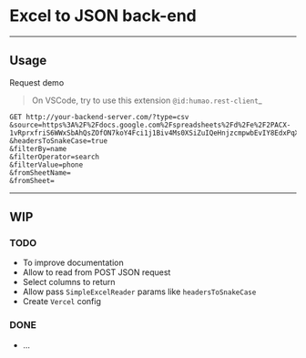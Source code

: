 # Excel to JSON back-end

----

## Usage

Request demo
> On VSCode, try to use this extension `@id:humao.rest-client`_
```http
GET http://your-backend-server.com/?type=csv
&source=https%3A%2F%2Fdocs.google.com%2Fspreadsheets%2Fd%2Fe%2F2PACX-1vRprxfriS6WWxSbAhQsZOfON7koY4Fci1j1Biv4Ms0XSiZuIQeHnjzcmpwbEvIY8EdxPqX_PA4Ko9Ky%2Fpub%3Foutput%3Dcsv
&headersToSnakeCase=true
&filterBy=name
&filterOperator=search
&filterValue=phone
&fromSheetName=
&fromSheet=
```

----

## WIP

### TODO
- To improve documentation
- Allow to read from POST JSON request
- Select columns to return
- Allow pass `SimpleExcelReader` params like `headersToSnakeCase`
- Create `Vercel` config


### DONE
- ...
